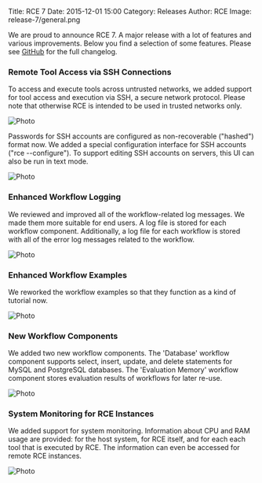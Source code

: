 Title: RCE 7 
Date: 2015-12-01 15:00
Category: Releases
Author: RCE
Image: release-7/general.png

We are proud to announce RCE 7. A major release with a lot of features and various improvements. Below you find a selection of some features. Please see [GitHub](https://github.com/rcenvironment/rce/wiki/Changelog:-7.x.x-Releases) for the full changelog.

### Remote Tool Access via SSH Connections
To access and execute tools across untrusted networks, we added support for tool access and execution via SSH, a secure network protocol. Please note that otherwise RCE is intended to be used in trusted networks only. 


![Photo]({attach}images/release-7/ssh_connections.png)

Passwords for SSH accounts are configured as non-recoverable ("hashed") format now. We added a special configuration interface for SSH accounts ("rce --configure"). To support editing SSH accounts on servers, this UI can also be run in text mode.
 
![Photo]({attach}images/release-7/ssh-account_config.png)

### Enhanced Workflow Logging

We reviewed and improved all of the workflow-related log messages. We made them more suitable for end users. A log file is stored for each workflow component. Additionally, a log file for each workflow is stored with all of the error log messages related to the workflow. 

![Photo]({attach}images/release-7/workflow_logging.png)

### Enhanced Workflow Examples

We reworked the workflow examples so that they function as a kind of tutorial now.

![Photo]({attach}images/release-7/workflow_examples.png)

### New Workflow Components

We added two new workflow components. The 'Database' workflow component supports select, insert, update, and delete statements for MySQL and PostgreSQL databases. The 'Evaluation Memory' workflow component stores evaluation results of workflows for later re-use.

![Photo]({attach}images/release-7/new_workflow_components.png)

### System Monitoring for RCE Instances

We added support for system monitoring. Information about CPU and RAM usage are provided: for the host system, for RCE itself, and for each each tool that is executed by RCE. The information can even be accessed for remote RCE instances.

![Photo]({attach}images/release-7/system_monitoring_and_ssh.png)

